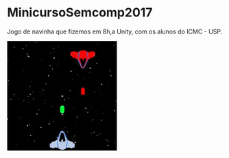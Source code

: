 # MinicursoSemcomp2017
Jogo de navinha que fizemos em 8h,a Unity, com os alunos do ICMC - USP.


![alt text](https://raw.githubusercontent.com/TalesSampaio/MinicursoSemcomp2017/master/preview.jpg)

